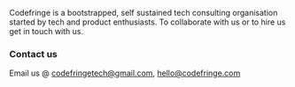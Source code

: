Codefringe is a bootstrapped, self sustained tech consulting organisation started by tech and product enthusiasts. To collaborate with us or to hire us get in touch with us.


### Contact us

Email us @ [codefringetech@gmail.com](mailto:codefringetech@gmail.com), [hello@codefringe.com](mailto:hello@codefringe.com)
